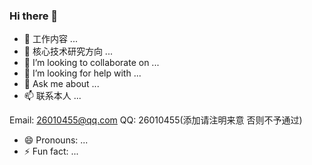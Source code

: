 ### Hi there 👋

<!--
**FightingForWhat/FightingForWhat** is a ✨ _special_ ✨ repository because its `README.md` (this file) appears on your GitHub profile.

Here are some ideas to get you started:
!-->

- 🔭 工作内容 ...
- 🌱 核心技术研究方向 ...
- 👯 I’m looking to collaborate on ...
- 🤔 I’m looking for help with ...
- 💬 Ask me about ...
- 📫 联系本人 ...

Email: 26010455@qq.com
QQ: 26010455(添加请注明来意 否则不予通过)

- 😄 Pronouns: ...
- ⚡ Fun fact: ...

